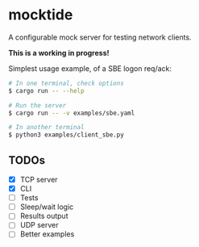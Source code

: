 # mocktide
A configurable mock server for testing network clients.

**This is a working in progress!**

Simplest usage example, of a SBE logon req/ack:
```bash
# In one terminal, check options
$ cargo run -- --help

# Run the server
$ cargo run -- -v examples/sbe.yaml

# In another terminal
$ python3 examples/client_sbe.py
```

## TODOs

- [x]  TCP server
- [x]  CLI
- [ ]  Tests
- [ ]  Sleep/wait logic
- [ ]  Results output
- [ ]  UDP server
- [ ]  Better examples
